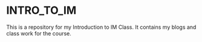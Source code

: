 # INTRO_TO_IM
This is a repository for my Introduction to IM Class. It contains my blogs and class work for the course. 
